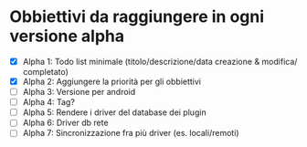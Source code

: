 # Obbiettivi da raggiungere in ogni versione alpha

 - [x] Alpha 1: Todo list minimale (titolo/descrizione/data creazione & modifica/ completato)
 - [x] Alpha 2: Aggiungere la priorità per gli obbiettivi
 - [ ] Alpha 3: Versione per android
 - [ ] Alpha 4: Tag?
 - [ ] Alpha 5: Rendere i driver del database dei plugin
 - [ ] Alpha 6: Driver db rete
 - [ ] Alpha 7: Sincronizzazione fra più driver (es. locali/remoti)